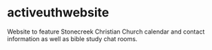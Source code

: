 # activeuthwebsite
Website to feature Stonecreek Christian Church calendar and contact information as well as bible study chat rooms.
